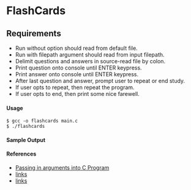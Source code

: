 # FlashCards

## Requirements
* Run without option should read from default file.
* Run with filepath argument should read from input filepath.
* Delimit questions and answers in source-read file by colon. 
* Print question onto console until ENTER keypress.
* Print answer onto console until ENTER keypress.
* After last question and answer, prompt user to repeat or end study.
* If user opts to repeat, then repeat the program.
* If user opts to end, then print some nice farewell.


#### Usage
    $ gcc -o flashcards main.c
    $ ./flashcards

#### Sample Output




#### References
* [Passing in arguments into C Program](https://www.tutorialspoint.com/cprogramming/c_command_line_arguments.htm)
* [links](http://wikipedia.org)
* [links](http://wikipedia.org) 
